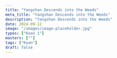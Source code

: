 ```yaml
---
title: "Yangshan Descends into the Weeds"
meta_title: "Yangshan Descends into the Weeds"
description: "Yangshan Descends into the Weeds"
date: 2024-09-12
image: "/images/image-placeholder.jpg"
types: ["Koan 1"]
masters: [""]
tags: ["Koan"]
draft: false
---
```


